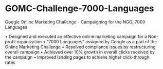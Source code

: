 # GOMC-Challenge-7000-Languages
Google Online Marketing Challenge - Campaigning for the NGO, 7000 Languages

• Designed and executed an effective online marketing campaign for a Non-profit organization
• “7000 Languages” assigned by Google as a part of the Online Marketing Challenge
• Resolved compliance issues by restructuring overall campaign
• Achieved over 10% growth in overall clicks received by the campaign
• Improved landing pages to achieve higher click-through rates
